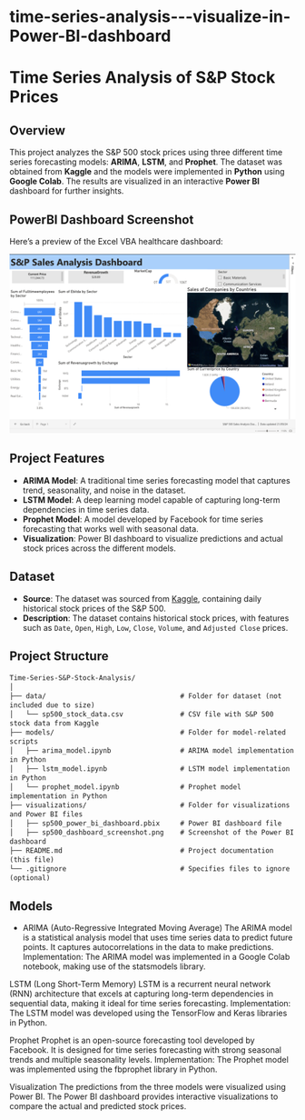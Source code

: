 # time-series-analysis---visualize-in-Power-BI-dashboard
# Time Series Analysis of S&P Stock Prices

## Overview

This project analyzes the S&P 500 stock prices using three different time series forecasting models: **ARIMA**, **LSTM**, and **Prophet**. The dataset was obtained from **Kaggle** and the models were implemented in **Python** using **Google Colab**. The results are visualized in an interactive **Power BI** dashboard for further insights.

## PowerBI Dashboard Screenshot

Here’s a preview of the Excel VBA healthcare dashboard:

![Dashboard Screenshot](Power_BI_dashboard.png)

## Project Features

- **ARIMA Model**: A traditional time series forecasting model that captures trend, seasonality, and noise in the dataset.
- **LSTM Model**: A deep learning model capable of capturing long-term dependencies in time series data.
- **Prophet Model**: A model developed by Facebook for time series forecasting that works well with seasonal data.
- **Visualization**: Power BI dashboard to visualize predictions and actual stock prices across the different models.

## Dataset

- **Source**: The dataset was sourced from [Kaggle](https://www.kaggle.com/), containing daily historical stock prices of the S&P 500.
- **Description**: The dataset contains historical stock prices, with features such as `Date`, `Open`, `High`, `Low`, `Close`, `Volume`, and `Adjusted Close` prices.

## Project Structure

```plaintext
Time-Series-S&P-Stock-Analysis/
│
├── data/                                 # Folder for dataset (not included due to size)
│   └── sp500_stock_data.csv              # CSV file with S&P 500 stock data from Kaggle
├── models/                               # Folder for model-related scripts
│   ├── arima_model.ipynb                 # ARIMA model implementation in Python
│   ├── lstm_model.ipynb                  # LSTM model implementation in Python
│   └── prophet_model.ipynb               # Prophet model implementation in Python
├── visualizations/                       # Folder for visualizations and Power BI files
│   ├── sp500_power_bi_dashboard.pbix     # Power BI dashboard file
│   ├── sp500_dashboard_screenshot.png    # Screenshot of the Power BI dashboard
├── README.md                             # Project documentation (this file)
└── .gitignore                            # Specifies files to ignore (optional)
```
## Models
- ARIMA (Auto-Regressive Integrated Moving Average)
The ARIMA model is a statistical analysis model that uses time series data to predict future points. It captures autocorrelations in the data to make predictions.
Implementation: The ARIMA model was implemented in a Google Colab notebook, making use of the statsmodels library.

LSTM (Long Short-Term Memory)
LSTM is a recurrent neural network (RNN) architecture that excels at capturing long-term dependencies in sequential data, making it ideal for time series forecasting.
Implementation: The LSTM model was developed using the TensorFlow and Keras libraries in Python.

Prophet
Prophet is an open-source forecasting tool developed by Facebook. It is designed for time series forecasting with strong seasonal trends and multiple seasonality levels.
Implementation: The Prophet model was implemented using the fbprophet library in Python.

Visualization
The predictions from the three models were visualized using Power BI. The Power BI dashboard provides interactive visualizations to compare the actual and predicted stock prices.

